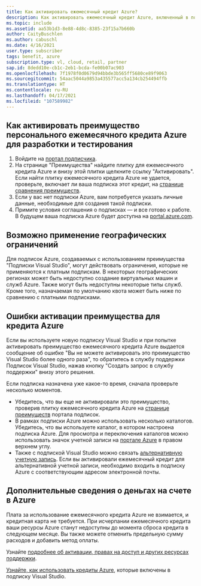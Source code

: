 ```yaml
---
title: Как активировать ежемесячный кредит Azure?
description: Как активировать ежемесячный кредит Azure, включенный в подписку Visual Studio?
ms.topic: include
ms.assetid: aa53b1d3-8e88-4d8c-8385-23f15a7b660b
author: CaityBuschlen
ms.author: cabuschl
ms.date: 4/16/2021
user.type: subscriber
tags: benefit, azure
subscription.type: vl, cloud, retail, partner
sap.id: 8dedd10e-cb1c-2eb1-bcda-fe00b07ac903
ms.openlocfilehash: 7f1978f0d0679d94bbde3b565ff5680ce89f9063
ms.sourcegitcommit: 54aac5044a9853a435577acc5a134cb254494ffb
ms.translationtype: HT
ms.contentlocale: ru-RU
ms.lasthandoff: 04/17/2021
ms.locfileid: "107589982"
---
```

## <a name="how-to-activate-the-monthly-azure-devtest-individual-credit-benefit"></a>Как активировать преимущество персонального ежемесячного кредита Azure для разработки и тестирования

1. Войдите на [портал подписчика](https://my.visualstudio.com/benefits). 
1. На странице "Преимущества" найдите плитку для ежемесячного кредита Azure и внизу этой плитки щелкните ссылку "Активировать". Если найти плитку ежемесячного кредита Azure не удается, проверьте, включает ли ваша подписка этот кредит, на [странице сравнения преимуществ](https://visualstudio.microsoft.com/vs/benefits/#azure?cat=visual-studio-enterprise-subscription). 
1. Если у вас нет подписки Azure, вам потребуется указать личные данные, необходимые для создания такой подписки.  
1. Примите условия соглашения о подписках — и все готово к работе. В будущем ваша подписка Azure будет доступна на [portal.azure.com](https://portal.azure.com/). 

## <a name="geographic-restrictions-may-apply"></a>Возможно применение географических ограничений 

Для подписок Azure, создаваемых с использованием преимущества "Подписки Visual Studio", могут действовать ограничения, которые не применяются к платным подпискам. В некоторых географических регионах может быть недоступно создание виртуальных машин и служб Azure. Также могут быть недоступны некоторые типы служб. Кроме того, назначаемая по умолчанию квота может быть ниже по сравнению с платными подписками.  

## <a name="azure-credit-benefit-activation-errors"></a>Ошибки активации преимущества для кредита Azure

Если вы используете новую подписку Visual Studio и при попытке активировать преимущество ежемесячного кредита Azure выдается сообщение об ошибке "Вы не можете активировать это преимущество Visual Studio более одного раза", то обратитесь в службу поддержки Подписок Visual Studio, нажав кнопку "Создать запрос в службу поддержки" внизу этого решения. 

Если подписка назначена уже какое-то время, сначала проверьте несколько моментов.
- Убедитесь, что вы еще не активировали это преимущество, проверив плитку ежемесячного кредита Azure на [странице преимуществ](https://my.visualstudio.com/benefits) портала подписок. 
- В рамках подписки Azure можно использовать несколько каталогов. Убедитесь, что вы используете каталог, в котором настроена подписка Azure. Для просмотра и переключения каталогов можно использовать значок учетной записи на [портале Azure](https://portal.azure.com/) в правом верхнем углу.
- Также с подпиской Visual Studio можно связать [альтернативную учетную запись](https://docs.microsoft.com/visualstudio/subscriptions/vs-alternate-identity). Если вы активировали ежемесячный кредит для альтернативной учетной записи, необходимо входить в подписку Azure с соответствующим адресом электронной почты. 

## <a name="more-information-about-azure-credits"></a>Дополнительные сведения о деньгах на счете в Azure

Плата за использование ежемесячного кредита Azure не взимается, и кредитная карта не требуется. При исчерпании ежемесячного кредита ваши ресурсы Azure станут недоступны до момента сброса кредита в следующем месяце. Вы также можете отменить предельную сумму расходов и добавить метод оплаты. 

Узнайте [подробнее об активации, правах на доступ и других ресурсах поддержки](https://docs.microsoft.com/visualstudio/subscriptions/vs-azure).  

[Узнайте, как использовать кредиты Azure](https://azure.microsoft.com/pricing/member-offers/credit-for-visual-studio-subscribers/#azure-credits), которые включены в подписку Visual Studio.  